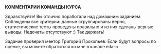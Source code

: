**КОММЕНТАРИИ КОМАНДЫ КУРСА**

Здравствуйте! Вы отлично поработали над домашним заданием.
Соблюдены все критерии: данные сгруппированы верно, статистические тесты проведены правильно и из них сделаны верные выводы.
Недочеты отсутствуют :) Так держать!

Задание проверил ментор Григорий Прокопьев. Если будут вопросы по оценке, вы можете обратиться ко мне в канале eda-5